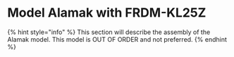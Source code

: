 # Model Alamak with FRDM-KL25Z

{% hint style="info" %}
This section will describe the assembly of the Alamak model. This model is OUT OF ORDER and not preferred.
{% endhint %}

